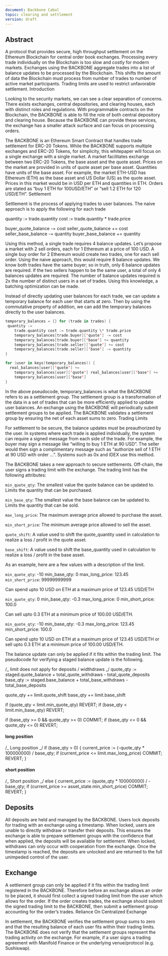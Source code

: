 ```yaml
---
document: Backbone Cabal
topic: clearing and settlement
version: draft
---
```


## Abstract

A protocol that provides secure, high throughput settlement on the
Ethereum Blockchain for central order book exchanges. Processing every
trade individually on the Blockchain is too slow and costly for modern
markets. Exchanges using the BACKBONE aggregate trades into a list of
balance updates to be processed by the Blockchain. This shifts the
amount of data the Blockchain must process from number of trades to
number of active market participants. Trading limits are used to
restrict unfavorable settlement. Introduction

Looking to the security markets, we can see a clear separation of
concerns. There exists exchanges, central depositories, and clearing
houses, each with distinct roles and regulations. With programmable
contracts on the Blockchain, the BACKBONE is able to fill the role of
both central depository and clearing house. Because the BACKBONE can
provide these services, the exchange has a smaller attack surface and
can focus on processing orders.

The BACKBONE is an Ethereum Smart Contract that handles trade settlement
for ERC-20 Tokens. While the BACKBONE supports multiple exchanges and
ERC-20 Tokens, for simplicity, this whitepaper will focus on a single
exchange with a single market. A market facilitates exchange between two
ERC-20 Tokens, the base asset and the quote asset. Prices on the market
are provided in units of quote asset per base asset. Quantities have
units of the base asset. For example, the market ETH-USD has Ethereum
(ETH) as the base asset and US Dollar (US) as the quote asset. Prices in
this market would be in USD per ETH and quantities in ETH. Orders are
stated as “buy 1 ETH for 100USD/ETH” or “sell 1.2 ETH for 120 USD/ETH”.
Settlement

Settlement is the process of applying trades to user balances. The naive
approach is to apply the following for each trade

quantity := trade.quantity cost := trade.quantity \* trade.price

buyer_quote_balance -= cost seller_quote_balance += cost
seller_base_balance -= quantity buyer_base_balance += quantity

Using this method, a single trade requires 4 balance updates. Let’s
propose a market with 2 sell orders, each for 1 Ethereum at a price of
100 USD. A single buy order for 2 Ethereum would create two trades, one
for each sell order. Using the naive approach, this would require 8
balance updates. We know both trades have the same buyer; so in truth,
only 6 balance updates are required. If the two sellers happen to be the
same user, a total of only 4 balances updates are required. The number
of balance updates required is 2x the number of distinct users in a set
of trades. Using this knowledge, a batching optimization can be made.

Instead of directly updating user balances for each trade, we can update
a temporary balance for each user that starts at zero. Then by using the
commutative property of addition, we can add the temporary balances
directly to the user balances.

```swift
temporary_balances = {} for (trade in trades) { 
 quantity :=
    trade.quantity cost := trade.quantity \* trade.price
    temporary_balances[trade.buyer]['quote'] -= cost
    temporary_balances[trade.buyer]['base'] += quantity
    temporary_balances[trade.seller]['quote'] += cost
    temporary_balances[trade.seller]['base'] -= quantity 
}

for (user in keys(temporary_balances)) { 
  real_balances[user]['quote'] +=
    temporary_balances[user]['quote'] real_balances[user]['base'] +=
    temporary_balances[user]['base']
}
```

In the above pseudocode, temporary_balances is what the BACKBONE refers
to as a settlement group. The settlement group is a transformation of
the data in a set of trades that can be more efficiently applied to
update user balances. An exchange using the BACKBONE will periodically
submit settlement groups to be applied. The BACKBONE validates a
settlement group by ensuring the net of each asset sums to zero. Trading
Limits

For settlement to be secure, the balance updates must be preauthorized
by the user. In systems where each trade is applied individually, the
system can require a signed message from each side of the trade. For
example, the buyer may sign a message like “willing to buy 1 ETH at 90
USD”. The seller would then sign a complimentary message such as
“authorize sell of 1 ETH at 90 USD with order …”. Systems such as 0x and
IDEX use this method.

The BACKBONE takes a new approach to secure settlements. Off-chain, the
user signs a trading limit with the exchange. The trading limit has the
following attributes:

`min_quote_qty`: The smallest value the quote balance can be updated to.
Limits the quantity that can be purchased.

`min_base_qty`: The smallest value the base balance can be updated to.
Limits the quantity that can be sold.

`max_long_price`: The maximum average price allowed to purchase the asset.

`min_short_price`: The minimum average price allowed to sell the asset.

`quote_shift`: A value used to shift the quote_quantity used in
calculation to realize a loss / profit in the quote asset.

`base_shift`: A value used to shift the base_quantity used in calculation
to realize a loss / profit in the base asset.

As an example, here are a few values with a description of the limit.

`min_quote_qty`: -10 min_base_qty: 0 max_long_price: 123.45
`min_short_price`: 99999999999

Can spend upto 10 USD on ETH at a maximum price of 123.45 USD/ETH

`min_quote_qty`: 0 min_base_qty: -0.3 max_long_price: 0 min_short_price:
100.0

Can sell upto 0.3 ETH at a minimum price of 100.00 USD/ETH.

`min_quote_qty`: -10 min_base_qty: -0.3 max_long_price: 123.45
min_short_price: 100.0

Can spend upto 10 USD on ETH at a maximum price of 123.45 USD/ETH or
sell upto 0.3 ETH at a minimum price of 100.00 USD/ETH.

The balance update can only be applied if it fits within the trading
limit. The pseudocode for verifying a staged balance update is the
following.

/_ limit does not apply for deposits / widthdraws _/ quote_qty :=
staged.quote_balance + total_quote_withdraws - total_quote_deposits
base_qty := staged.base_balance + total_base_withdraws -
total_base_deposits

quote_qty += limit.quote_shift base_qty += limit.base_shift

if (quote_qty < limit.min_quote_qty) REVERT; if (base_qty <
limit.min_base_qty) REVERT;

if (base_qty >= 0 && quote_qty >= 0) COMMIT; if (base_qty <= 0 &&
quote_qty <= 0) REVERT;

#### long position 

/_ Long position _/ if (base_qty > 0) { current_price :=
(-quote_qty \* 100000000) / base_qty; if (current_price <=
limit.max_long_price) COMMIT; REVERT; }

#### short position

/_ Short position _/ else { current_price := (quote_qty \* 100000000) /
-base_qty; if (current_price >= asset_state.min_short_price) COMMIT;
REVERT; }

## Deposits

All deposits are held and managed by the BACKBONE. Users lock deposits
for trading with an exchange using a timestamp. When locked, users are
unable to directly withdraw or transfer their deposits. This ensures the
exchange is able to prepare settlement groups with the confidence that
when applied, the deposits will be available for settlement. When
locked, withdraws can only occur with cooperation from the exchange.
Once the timestamp is reached, the deposits are unlocked and are
returned to the full unimpeded control of the user.

## Exchange

A settlement group can only be applied if it fits within the trading
limit registered in the BACKBONE. Therefore before an exchange allows an
order to be placed, it should first collect a signed trading limit from
the user which allows for the order. If the order creates trades, the
exchange should submit the signed trading limit to the BACKBONE, then
submit a settlement group accounting for the order’s trades. Reliance On
Centralized Exchange

In settlement, the BACKBONE verifies the settlement group sums to zero
and that the resulting balance of each user fits within their trading
limits. The BACKBONE does not verify that the settlement groups
represent the trading activity on the exchange. For example, if a user
signs a trading agreement with Manifold Finance or the underlying 
venue/protocol (e.g. Sushiswap).
